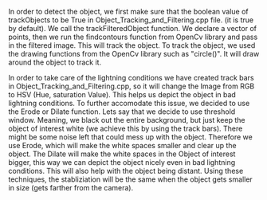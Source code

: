 In order to detect the object, we first make sure that the boolean value of trackObjects to be True in Object_Tracking_and_Filtering.cpp file. (it is true by default). We call the trackFilteredObject function.
We declare a vector of points, then we run the findcontours function from OpenCv library and pass in the filtered image. This will track the object. To track the object, we used the drawing functions from the OpenCv library such as "circle()". It will draw around the object to track it.


In order to take care of the lightning conditions we have created track bars in Object_Tracking_and_Filtering.cpp, so it will change the Image from RGB  to HSV (Hue, saturation Value).
This helps us depict the object in bad lightning conditions. To further accomodate this issue, we decided to use the Erode or Dilate function.
Lets say that we decide to use threshold window. Meaning, we black out the entire background, but just keep the object of interest white (we achieve this by using the track bars).
There might be some noise left that could mess up with the object. Therefore we use Erode, which will make the white spaces smaller and clear up the object. The Dilate will make the white spaces in the Object of interest
bigger, this way we can depict the object nicely even in bad lightning conditions. This will also help with the object being distant. Using these techniques, the stabliziation will be the same when the object gets smaller in size (gets farther from the camera).

